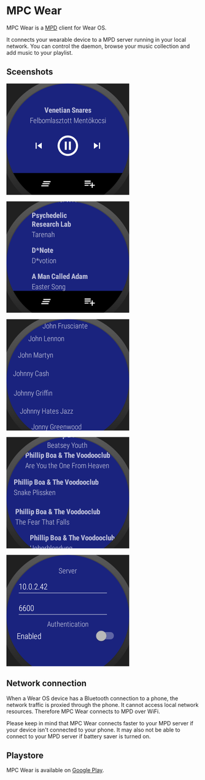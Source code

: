 # MPC Wear

MPC Wear is a [MPD](https://www.musicpd.org/) client for Wear OS.

It connects your wearable device to a MPD server running in your local network. You can control the daemon, browse your music collection and add music to your playlist.

## Sceenshots

![Player](/media/Player1.png)

![Player](/media/Player2.png)

![Browser](/media/Browser1.png)

![Browser](/media/Browser2.png)

![Preferences](/media/Preferences.png)

## Network connection

When a Wear OS device has a Bluetooth connection to a phone, the network traffic is proxied through the phone. It cannot access local network resources. Therefore MPC Wear connects to MPD over WiFi.

Please keep in mind that MPC Wear connects faster to your MPD server if your device isn't connected to your phone. It may also not be able to connect to your MPD server if battery saver is turned on.

## Playstore

MPC Wear is available on [Google Play](https://play.google.com/store/apps/details?id=de.dixieflatline.mpcw).
